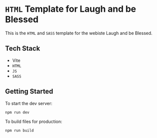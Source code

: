 # `HTML` Template for Laugh and be Blessed

This is the `HTML` and `SASS` template for the webiste Laugh and be Blessed.

## Tech Stack

- Vite
- `HTML`
- `JS`
- `SASS`

## Getting Started

To start the dev server:

```
npm run dev
```

To build files for production:

```
npm run build
```

